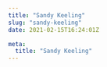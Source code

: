 ```yaml
---
title: "Sandy Keeling"
slug: "sandy-keeling"
date: 2021-02-15T16:24:01Z

meta:
  title: "Sandy Keeling"
---
```


